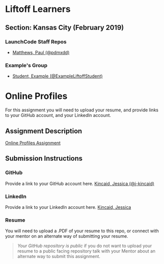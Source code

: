 # Liftoff Learners

## Section: Kansas City (February 2019)

### LaunchCode Staff Repos

- [Matthews, Paul (@pdmxdd)](https://www.github.com/pdmxdd/liftoff-assignments)


### Example's Group
- [Student, Example (@ExampleLiftoffStudent)](https://github.com/ExampleLiftoffStudent/liftoff-assignments)



# Online Profiles
For this assignment you will need to upload your resume, and provide links to your GitHub account, and your LinkedIn account.

## Assignment Description
[Online Profiles Assignment](https://education.launchcode.org/liftoff/assignments/online-profiles/)

## Submission Instructions
 
### GitHub
Provide a link to your GitHub account here.
[Kincaid, Jessica (@j-kincaid)](https://github.com/j-kincaid/liftoff-assignments.git)
 
### LinkedIn
Provide a link to your LinkedIn account here.
[Kincaid, Jessica](https://www.linkedin.com/in/jessicakincaid/)

### Resume
You will need to upload a .PDF of your resume to this repo, or connect with your mentor on an alternate way of submitting your resume.

> *Your GitHub repository is public* if you do not want to upload your resume to a public facing repository talk with your Mentor about an alternate way to submit this assignment.
